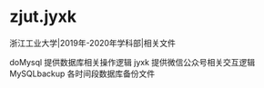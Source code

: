 # zjut.jyxk
 浙江工业大学|2019年-2020年学科部|相关文件

doMysql 提供数据库相关操作逻辑
jyxk 提供微信公众号相关交互逻辑
MySQLbackup 各时间段数据库备份文件
